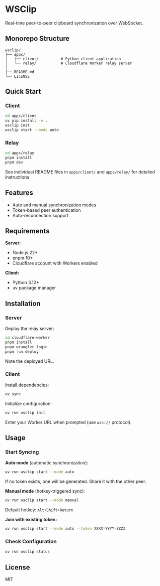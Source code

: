 # WSClip

Real-time peer-to-peer clipboard synchronization over WebSocket.

## Monorepo Structure

```
wsclip/
├── apps/
│   ├── client/          # Python client application
│   └── relay/           # Cloudflare Worker relay server
│
├── README.md
└── LICENSE
```

## Quick Start

### Client

```bash
cd apps/client
uv pip install -e .
wsclip init
wsclip start --mode auto
```

### Relay

```bash
cd apps/relay
pnpm install
pnpm dev
```

See individual README files in `apps/client/` and `apps/relay/` for detailed instructions

## Features

- Auto and manual synchronization modes
- Token-based peer authentication
- Auto-reconnection support

## Requirements

**Server:**

- Node.js 22+
- pnpm 10+
- Cloudflare account with Workers enabled

**Client:**

- Python 3.12+
- uv package manager

## Installation

### Server

Deploy the relay server:

```bash
cd cloudflare-worker
pnpm install
pnpm wrangler login
pnpm run deploy
```

Note the deployed URL.

### Client

Install dependencies:

```bash
uv sync
```

Initialize configuration:

```bash
uv run wsclip init
```

Enter your Worker URL when prompted (use `wss://` protocol).

## Usage

### Start Syncing

**Auto mode** (automatic synchronization):

```bash
uv run wsclip start --mode auto
```

If no token exists, one will be generated. Share it with the other peer.

**Manual mode** (hotkey-triggered sync):

```bash
uv run wsclip start --mode manual
```

Default hotkey: `Alt+Shift+Return`

**Join with existing token:**

```bash
uv run wsclip start --mode auto --token XXXX-YYYY-ZZZZ
```

### Check Configuration

```bash
uv run wsclip status
```

## License

MIT
